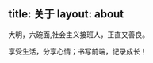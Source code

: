 title: 关于
layout: about
---
大明，六碗面,社会主义接班人，正直又善良。


享受生活，分享心情；书写前端，记录成长！
<!-- 这里用markdown写下你的简介，就跟平时写md一样就可以了。 -->